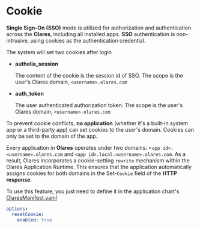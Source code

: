 # Cookie

**Single Sign-On (SSO)** mode is utilized for authorization and authentication across the **Olares**, including all installed apps. **SSO** authentication is non-intrusive, using cookies as the authentication credential.

The system will set two cookies after login

- **authelia_session**

  The content of the cookie is the session id of SSO. The scope is the user's Olares domain, `<username>.olares.com`

- **auth_token**

  The user authenticated authorization token. The scope is the user's Olares domain, `<username>.olares.com`

To prevent cookie conflicts, **no application** (whether it's a built-in system app or a third-party app) can set cookies to the user's domain. Cookies can only be set to the domain of the app.

Every application in **Olares** operates under two domains: <`app id>.<username>.olares.com` and `<app id>.local.<username>.olares.com`. As a result, Olares incorporates a cookie-setting `rewrite` mechanism within the Olares Application Runtime. This ensures that the application automatically assigns cookies for both domains in the Set-`Cookie` field of the **HTTP response**.

To use this feature, you just need to define it in the application chart's [OlaresManifest.yaml](../package/manifest.md#resetcookie)

```yaml
options:
  resetCookie:
    enabled: true

```